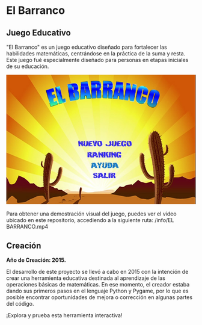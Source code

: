 # El Barranco

## Juego Educativo

"El Barranco" es un juego educativo diseñado para fortalecer las habilidades matemáticas, centrándose en la práctica de la suma y resta. Este juego fué especialmente diseñado para personas en etapas iniciales de su educación.

![](https://github.com/dhuertas90/elbarranco/blob/main/info/Screenshot.PNG)

Para obtener una demostración visual del juego, puedes ver el video ubicado en este repositorio, accediendo a la siguiente ruta: /info/EL BARRANCO.mp4



## Creación

**Año de Creación: 2015.**

El desarrollo de este proyecto se llevó a cabo en 2015 con la intención de crear una herramienta educativa destinada al aprendizaje de las operaciones básicas de matemáticas. En ese momento, el creador estaba dando sus primeros pasos en el lenguaje Python y Pygame, por lo que es posible encontrar oportunidades de mejora o corrección en algunas partes del código.


¡Explora y prueba esta herramienta interactiva!
